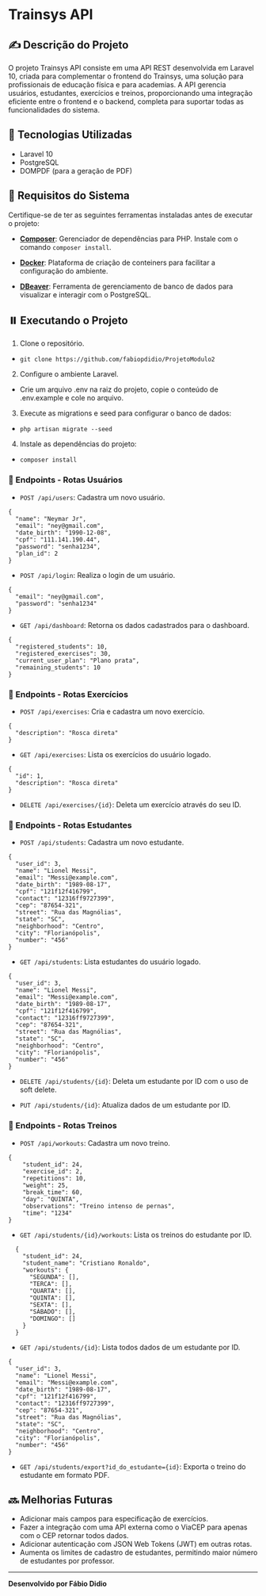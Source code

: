 # Trainsys API

## ✍️ Descrição do Projeto

O projeto Trainsys API consiste em uma API REST desenvolvida em Laravel 10, criada para complementar o frontend do Trainsys, uma solução para profissionais de educação física e para academias.
A API gerencia usuários, estudantes, exercícios e treinos, proporcionando uma integração eficiente entre o frontend e o backend, completa para suportar todas as funcionalidades do sistema.

## 🔧 Tecnologias Utilizadas

-   Laravel 10
-   PostgreSQL
-   DOMPDF (para a geração de PDF)

## 💼 Requisitos do Sistema

Certifique-se de ter as seguintes ferramentas instaladas antes de executar o projeto:

-   **[Composer](https://getcomposer.org/)**: Gerenciador de dependências para PHP. Instale com o comando `composer install`.

-   **[Docker](https://www.docker.com/)**: Plataforma de criação de conteiners para facilitar a configuração do ambiente.

-   **[DBeaver](https://dbeaver.io/)**: Ferramenta de gerenciamento de banco de dados para visualizar e interagir com o PostgreSQL.

## ⏸️ Executando o Projeto

1. Clone o repositório.

-   `git clone https://github.com/fabiopdidio/ProjetoModulo2`

2. Configure o ambiente Laravel.

-   Crie um arquivo .env na raiz do projeto, copie o conteúdo de .env.example e cole no arquivo.

3. Execute as migrations e seed para configurar o banco de dados:

-   `php artisan migrate --seed`

4. Instale as dependências do projeto:

-   `composer install`

### 🚥 Endpoints - Rotas Usuários

-   `POST /api/users`: Cadastra um novo usuário.

```http
{
  "name": "Neymar Jr",
  "email": "ney@gmail.com",
  "date_birth": "1990-12-08",
  "cpf": "111.141.190.44",
  "password": "senha1234",
  "plan_id": 2
}
```

-   `POST /api/login`: Realiza o login de um usuário.

```http
{
  "email": "ney@gmail.com",
  "password": "senha1234"
}
```

-   `GET /api/dashboard`: Retorna os dados cadastrados para o dashboard.

```http
{
  "registered_students": 10,
  "registered_exercises": 30,
  "current_user_plan": "Plano prata",
  "remaining_students": 10
}
```

### 🚥 Endpoints - Rotas Exercícios

-   `POST /api/exercises`: Cria e cadastra um novo exercício.

```http
{
  "description": "Rosca direta"
}
```

-   `GET /api/exercises`: Lista os exercícios do usuário logado.

```http
{
  "id": 1,
  "description": "Rosca direta"
}
```

-   `DELETE /api/exercises/{id}`: Deleta um exercício através do seu ID.

### 🚥 Endpoints - Rotas Estudantes

-   `POST /api/students`: Cadastra um novo estudante.

```http
{
  "user_id": 3,
  "name": "Lionel Messi",
  "email": "Messi@example.com",
  "date_birth": "1989-08-17",
  "cpf": "121f12f416799",
  "contact": "12316ff9727399",
  "cep": "87654-321",
  "street": "Rua das Magnólias",
  "state": "SC",
  "neighborhood": "Centro",
  "city": "Florianópolis",
  "number": "456"
}
```

-   `GET /api/students`: Lista estudantes do usuário logado.

```http
{
  "user_id": 3,
  "name": "Lionel Messi",
  "email": "Messi@example.com",
  "date_birth": "1989-08-17",
  "cpf": "121f12f416799",
  "contact": "12316ff9727399",
  "cep": "87654-321",
  "street": "Rua das Magnólias",
  "state": "SC",
  "neighborhood": "Centro",
  "city": "Florianópolis",
  "number": "456"
}
```

-   `DELETE /api/students/{id}`: Deleta um estudante por ID com o uso de soft delete.

-   `PUT /api/students/{id}`: Atualiza dados de um estudante por ID.

### 🚥 Endpoints - Rotas Treinos

-   `POST /api/workouts`: Cadastra um novo treino.

```http
{
    "student_id": 24,
    "exercise_id": 2,
    "repetitions": 10,
    "weight": 25,
    "break_time": 60,
    "day": "QUINTA",
    "observations": "Treino intenso de pernas",
    "time": "1234"
}
```

-   `GET /api/students/{id}/workouts`: Lista os treinos do estudante por ID.

```http
  {
    "student_id": 24,
    "student_name": "Cristiano Ronaldo",
    "workouts": {
      "SEGUNDA": [],
      "TERCA": [],
      "QUARTA": [],
      "QUINTA": [],
      "SEXTA": [],
      "SÁBADO": [],
      "DOMINGO": []
    }
  }
  ```

-   `GET /api/students/{id}`: Lista todos dados de um estudante por ID.

```http
{
  "user_id": 3,
  "name": "Lionel Messi",
  "email": "Messi@example.com",
  "date_birth": "1989-08-17",
  "cpf": "121f12f416799",
  "contact": "12316ff9727399",
  "cep": "87654-321",
  "street": "Rua das Magnólias",
  "state": "SC",
  "neighborhood": "Centro",
  "city": "Florianópolis",
  "number": "456"
}
```

-   `GET /api/students/export?id_do_estudante={id}`: Exporta o treino do estudante em formato PDF.

## 🔜 Melhorias Futuras

-   Adicionar mais campos para especificação de exercícios.
-   Fazer a integração com uma API externa como o ViaCEP para apenas com o CEP retornar todos dados.
-   Adicionar autenticação com JSON Web Tokens (JWT) em outras rotas.
-   Aumenta os limites de cadastro de estudantes, permitindo maior número de estudantes por professor.

---

**Desenvolvido por Fábio Didio**
```
